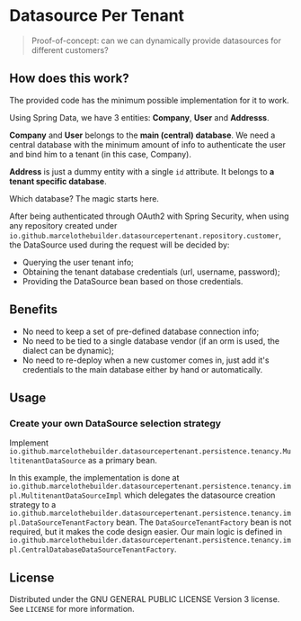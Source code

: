 # Datasource Per Tenant
> Proof-of-concept: can we can dynamically provide datasources for different customers?

## How does this work?

The provided code has the minimum possible implementation for it to work.

Using Spring Data, we have 3 entities: **Company**, **User** and **Addresss**.

**Company** and **User** belongs to the **main (central) database**. We need a central database with the minimum amount of info to authenticate the user and bind him to a tenant (in this case, Company).

**Address** is just a dummy entity with a single `id` attribute. It belongs to **a tenant specific database**. 

Which database? The magic starts here.

After being authenticated through OAuth2 with Spring Security, when using any repository created under `io.github.marcelothebuilder.datasourcepertenant.repository.customer`, the DataSource used during the request will be decided by:

* Querying the user tenant info;
* Obtaining the tenant database credentials (url, username, password);
* Providing the DataSource bean based on those credentials.

## Benefits

* No need to keep a set of pre-defined database connection info;
* No need to be tied to a single database vendor (if an orm is used, the dialect can be dynamic);
* No need to re-deploy when a new customer comes in, just add it's credentials to the main database either by hand or automatically.


## Usage
### Create your own DataSource selection strategy

Implement `io.github.marcelothebuilder.datasourcepertenant.persistence.tenancy.MultitenantDataSource` as a primary bean.

In this example, the implementation is done at `io.github.marcelothebuilder.datasourcepertenant.persistence.tenancy.impl.MultitenantDataSourceImpl` which delegates the datasource creation strategy to a `io.github.marcelothebuilder.datasourcepertenant.persistence.tenancy.impl.DataSourceTenantFactory` bean. The `DataSourceTenantFactory` bean is not required, but it makes the code design easier. Our main logic is defined in `io.github.marcelothebuilder.datasourcepertenant.persistence.tenancy.impl.CentralDatabaseDataSourceTenantFactory`.


## License

Distributed under the GNU GENERAL PUBLIC LICENSE Version 3 license. See ``LICENSE`` for more information.
